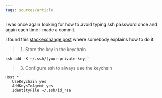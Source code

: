 ```yaml
---
tags: sources/article
---
```


I was once again looking for how to avoid typing ssh password once and again each time I made a commit.

I found this [stackexchange post](https://apple.stackexchange.com/questions/48502/how-can-i-permanently-add-my-ssh-private-key-to-keychain-so-it-is-automatically) where somebody explains how to do it:

> 1. Store the key in the keychain
````
ssh-add -K ~/.ssh/[your-private-key]`
````
> 3. Configure ssh to always use the keychain
````
Host *
   UseKeychain yes
   AddKeysToAgent yes
   IdentityFile ~/.ssh/id_rsa
````
